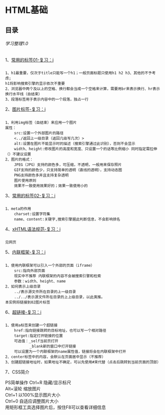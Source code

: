 # HTML基础
## 目录
###### 学习整理1.0
1、[常用的标签01-复习：i](https://echo002.github.io/HTML/01HTML%E5%9F%BA%E7%A1%80%E5%85%A5%E9%97%A8/demo01/demo01.html)
##### 
	1、h1最重要，仅次于title只能写一个h1；一般页面标题只使用h1 h2 h3、其他的不予考虑;
	h1将影响搜索引擎的显示依次不重要
	2、浏览器中两个及以上的空格、换行都会当成一个空格来计算，需要用br来表示换行、hr表示换行水平线（自结束）
	3、段落标签用于表示内容中的一个段落，独占一行
2、[图片标签-复习：i](https://echo002.github.io/HTML/01HTML%E5%9F%BA%E7%A1%80%E5%85%A5%E9%97%A8/demo02/demo02.html)
#####
	1、利用img标签（自结束）来应用一个图片
	属性：
		src:设置一个外部图片的路径
		<../返回上一级目录（返回几级写几次）>
		alt:设置在图片不能显示时的描述（搜索引擎通过此识别），否则不会显示
		width、height:修改图片的高度和宽度、只设置一个的话等比例缩小 同时指定需拉伸（）不建议设置
	2、图片的格式：
		JPEG（JPG）支持的颜色多，可压缩，不透明，一般用来保存照片
		GIF支持的颜色少，只支持简单的透明（直线的透明），支持动态图
		PNG支持颜色多并且支持复杂透明
		图片使用原则
		效果不一致使用效果好的；效果一致使用小的
3、[常用的标签02-复习：i](https://echo002.github.io/HTML/01HTML%E5%9F%BA%E7%A1%80%E5%85%A5%E9%97%A8/demo03/demo03.html)
#####	
	1、meta的作用
		charset:设置字符集
		name、content:关键字,搜索引擎据此判断信息，不会影响排名
4、[xHTML语法规范-复习：i](https://echo002.github.io/HTML/01HTML%E5%9F%BA%E7%A1%80%E5%85%A5%E9%97%A8/demo04/demo04.html)
#####
	见网页
5、[内联框架-复习：i](https://echo002.github.io/HTML/01HTML%E5%9F%BA%E7%A1%80%E5%85%A5%E9%97%A8/demo05/demo05.html)
#####	
	1、使用内联框架可以引入一个外部的页面（iframe）
		src:指向外部页面
		现实中不推荐 内联框架的内容不会被搜索引擎和检索
		参数：width、height、name
	2、如何表示上级目录 
		../表示源文件所在目录的上一级目录
		../../表示源文件所在目录的上上级目录，以此类推。
	本实例将链接到02图片标签
6、[超链接-复习：i](https://echo002.github.io/HTML/01HTML%E5%9F%BA%E7%A1%80%E5%85%A5%E9%97%A8/demo06/demo06.html)
#####
	1、使用a标签来创建一个超链接
		href:指向链接跳转的目标地址，也可以写一个相对路径
		target:指定打开链接的位置
		可选值：_self当前页打开
			   _blank新的窗口中打开链接
		可以设置为一个内联框架的name属性值，链接将会在内联框架中打开
	2、center标签中的内容，会默认在页面居中显示（不推荐）
	3、创建超链接地址时，如果地址不确定，可以先使用#来代替（点击后跳转到当前页面的顶部）
7、CSS简介

PS简单操作
Ctrl+R 隐藏/显示标尺  
Alt+滚轮 缩放图片  
Ctrl+1 以100%显示图片大小  
Ctrl+0 自适应调整图片大小  
用矩形框工具选择图片后，按住F8可以查看详细信息